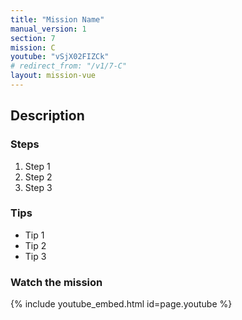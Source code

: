 ```yaml
---
title: "Mission Name"
manual_version: 1
section: 7
mission: C
youtube: "vSjX02FIZCk"
# redirect_from: "/v1/7-C"
layout: mission-vue
---
```




## Description

### Steps

1. Step 1
2. Step 2
3. Step 3

### Tips

* Tip 1
* Tip 2
* Tip 3

### Watch the mission

{% include youtube_embed.html id=page.youtube %}

